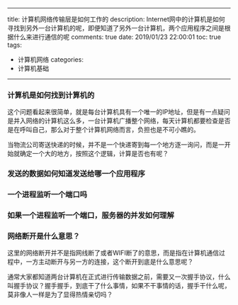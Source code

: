 ----
title: 计算机网络传输层是如何工作的
description: Internet网中的计算机是如何寻找到另外一台计算机的呢，即便知道了另外一台计算机，两个应用程序之间是根据什么来进行通信的呢
comments: true
date: 2019/01/23 22:00:01
toc: true
tags: 
- 计算机网络
categories:
- 计算机基础
----

### 计算机是如何找到计算机的

这个问题看起来很简单，就是每台计算机具有一个唯一的IP地址，但是有一点疑问是并入网络的计算机这么多，一台计算机广播整个网络，每天计算机都要检查是否是在呼叫自己，那么对于整个计算机网络而言，负担也是不可小瞧的。

当物流公司寄送快递的时候，并不是一个快递寄到每一个地方逐一询问，而是一开始就确定一个大的地方，按照这个逻辑，计算是否也有呢？



### 发送的数据如何知道发送给哪一个应用程序



### 一个进程监听一个端口吗


### 如果一个进程监听一个端口，服务器的并发如何理解


### 网络断开是什么意思？

这里的网络断开并不是指网线断了或者WIFI断了的意思，而是指在计算机通信过程中，一方主动断开与另一方的连接，这个断开到底是什么意思呢？

通常大家都知道两台计算机在正式进行传输数据之前，需要又一次握手协议，什么叫握手协议？握手握手，到底干了什么事情，如果不干事情的话，握手干什么呢，莫非像人一样是为了显得热情亲切吗？

